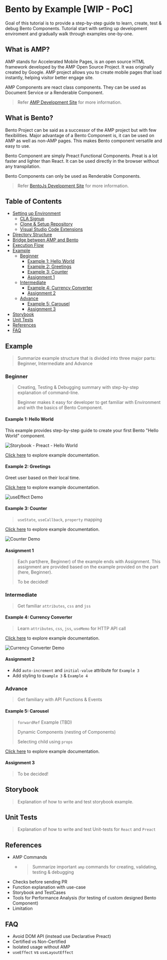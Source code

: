# Bento by Example [WIP - PoC]

Goal of this tutorial is to provide a step-by-step guide to learn, create, test & debug Bento Components. Tutorial start with setting up development enviroment and gradually walk through examples one-by-one.

## What is AMP?

AMP stands for Accelerated Mobile Pages, is an open source HTML framework developed by the AMP Open Source Project. It was originally created by Google. AMP project allows you to create mobile pages that load instantly, helping visitor better engage site.

AMP Components are react class components. They can be used as Document Service or a Renderable Component.

> Refer [AMP Development Site](https://amp.dev) for more information.

## What is Bento?

Bento Project can be said as a successor of the AMP project but with few flexibilities. Major advantage of a Bento Component is, it can be used on AMP as well as non-AMP pages. This makes Bento component versatile and easy to use.

Bento Component are simply Preact Functional Components. Preat is a lot faster and lighter than React. It can be used directly in the browser without any transpilation.

Bento Components can only be used as Renderable Components.

> Refer [BentoJs Development Site](https://bentojs.dev) for more information.

<!-- 1 - hello world - : create, write, test
2 - greetings - : useState, useEffect, useLayoutEffect
3 - counter - : useState, useCallback
4 - curr conv - : att map, jss, css
5 - carousel - : action, event, child mapping -->

## Table of Contents

-   [Setting up Environment](./setup.md)
    -   [CLA Signup](#cla-signup)
    -   [Clone & Setup Repository](#clone--setup-repository)
    -   [Visual Studio Code Extensions](#visual-studio-code-extensions)
-   [Directory Structure](#directory-structure)
-   [Bridge between AMP and Bento](#bridge-between-amp-and-bento)
-   [Execution Flow](#execution-flow)
-   [Example](#example)
    -   [Beginner](#beginner)
        -   [Example 1: Hello World](./example-1-hello-world.md)
        -   [Example 2: Greetings](./example-2-greetings.md)
        -   [Example 3: Counter](./example-3-counter.md)
        -   [Assignment 1](#assignment-1)
    -   [Intermediate](#intermediate)
        -   [Example 4: Currency Converter](./example-4-currency-converter.md)
        -   [Assignment 2](#assignment-2)
    -   [Advance](#advance)
        -   [Example 5: Carousel](./example-5-carousel.md)
        -   [Assignment 3](#assignment-3)
-   [Storybook](#storybook)
-   [Unit Tests](#unit-tests)
-   [References](#references)
-   [FAQ](#faq)

## Example

> Summarize example structure that is divided into three major parts: Beginner, Intermediate and Advance

### Beginner

> Creating, Testing & Debugging summary with step-by-step explanation of command-line.
>
> Beginner makes it easy for developer to get familiar with Environment and with the basics of Bento Component.

#### Example 1: Hello World

This example provides step-by-step guide to create your first Bento "Hello World" component.

![Storybook - Preact - Hello World](img/Storybook-Preact-HelloWorld.png)

[Click here](./example-1-hello-world.md) to explore example documentation.

#### Example 2: Greetings

Greet user based on their local time.

[Click here](./example-2-greetings.md) to explore example documentation.

![useEffect Demo](img/Example-2-useEffect.gif)

#### Example 3: Counter

> `useState`, `useCallback`, `property` mapping

[Click here](./example-3-counter.md) to explore example documentation.

![Counter Demo](img/Example-3-Counter.gif)

#### Assignment 1

> Each part(here, Beginner) of the example ends with Assignment. This assignment are provided based on the example provided on the part (here, Beginner).
>
> To be decided!

### Intermediate

> Get familiar `attributes`, `css` and `jss`

#### Example 4: Currency Converter

> Learn `attributes`, `css`, `jss`, `useMemo` for HTTP API call

[Click here](./example-4-currency-converter.md) to explore example documentation.

![Currency Converter Demo](img/Example-4-CurrencyConverter.gif)

#### Assignment 2

-   Add `auto-increment` and `initial-value` attribute for `Example 3`
-   Add styling to `Example 3` & `Example 4`

### Advance

> Get familiary with API Functions & Events

#### Example 5: Carousel

> `forwardRef` Example (TBD)
>
> Dynamic Components (nesting of Components)
>
> Selecting child using `props`

[Click here](./example-5-carousel.md) to explore example documentation.

#### Assignment 3

> To be decided!

## Storybook

> Explanation of how to write and test storybook example.

## Unit Tests

> Explanation of how to write and test Unit-tests for `React` and `Preact`

## References

-   AMP Commands
    -   > Summarize important `amp` commands for creating, validating, testing & debugging
-   Checks before sending PR
-   Function explanation with use-case
-   Storybook and TestCases
-   Tools for Performance Analysis (for testing of custom designed Bento Component)
-   Limitation

## FAQ

-   Avoid DOM API (instead use Declarative Preact)
-   Certified vs Non-Certified
-   Isolated usage without AMP
-   `useEffect` vs `useLayoutEffect`
